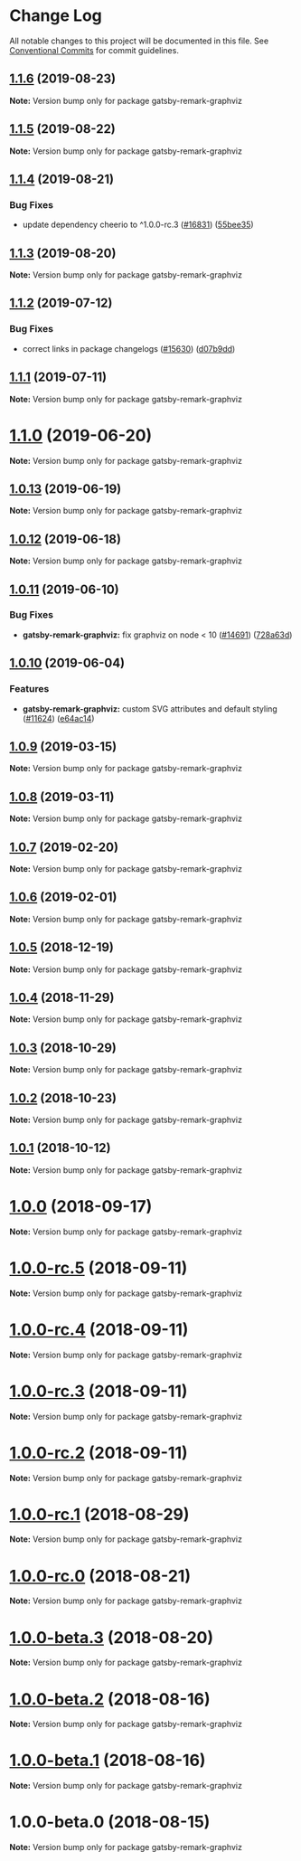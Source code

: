 # Change Log

All notable changes to this project will be documented in this file.
See [Conventional Commits](https://conventionalcommits.org) for commit guidelines.

## [1.1.6](https://github.com/gatsbyjs/gatsby/compare/gatsby-remark-graphviz@1.1.5...gatsby-remark-graphviz@1.1.6) (2019-08-23)

**Note:** Version bump only for package gatsby-remark-graphviz

## [1.1.5](https://github.com/gatsbyjs/gatsby/compare/gatsby-remark-graphviz@1.1.4...gatsby-remark-graphviz@1.1.5) (2019-08-22)

**Note:** Version bump only for package gatsby-remark-graphviz

## [1.1.4](https://github.com/gatsbyjs/gatsby/compare/gatsby-remark-graphviz@1.1.3...gatsby-remark-graphviz@1.1.4) (2019-08-21)

### Bug Fixes

- update dependency cheerio to ^1.0.0-rc.3 ([#16831](https://github.com/gatsbyjs/gatsby/issues/16831)) ([55bee35](https://github.com/gatsbyjs/gatsby/commit/55bee35))

## [1.1.3](https://github.com/gatsbyjs/gatsby/compare/gatsby-remark-graphviz@1.1.2...gatsby-remark-graphviz@1.1.3) (2019-08-20)

**Note:** Version bump only for package gatsby-remark-graphviz

## [1.1.2](https://github.com/gatsbyjs/gatsby/compare/gatsby-remark-graphviz@1.1.1...gatsby-remark-graphviz@1.1.2) (2019-07-12)

### Bug Fixes

- correct links in package changelogs ([#15630](https://github.com/gatsbyjs/gatsby/issues/15630)) ([d07b9dd](https://github.com/gatsbyjs/gatsby/commit/d07b9dd))

## [1.1.1](https://github.com/gatsbyjs/gatsby/compare/gatsby-remark-graphviz@1.1.0...gatsby-remark-graphviz@1.1.1) (2019-07-11)

**Note:** Version bump only for package gatsby-remark-graphviz

# [1.1.0](https://github.com/gatsbyjs/gatsby/compare/gatsby-remark-graphviz@1.0.13...gatsby-remark-graphviz@1.1.0) (2019-06-20)

**Note:** Version bump only for package gatsby-remark-graphviz

## [1.0.13](https://github.com/gatsbyjs/gatsby/compare/gatsby-remark-graphviz@1.0.12...gatsby-remark-graphviz@1.0.13) (2019-06-19)

**Note:** Version bump only for package gatsby-remark-graphviz

## [1.0.12](https://github.com/gatsbyjs/gatsby/compare/gatsby-remark-graphviz@1.0.11...gatsby-remark-graphviz@1.0.12) (2019-06-18)

**Note:** Version bump only for package gatsby-remark-graphviz

## [1.0.11](https://github.com/gatsbyjs/gatsby/compare/gatsby-remark-graphviz@1.0.10...gatsby-remark-graphviz@1.0.11) (2019-06-10)

### Bug Fixes

- **gatsby-remark-graphviz:** fix graphviz on node < 10 ([#14691](https://github.com/gatsbyjs/gatsby/issues/14691)) ([728a63d](https://github.com/gatsbyjs/gatsby/commit/728a63d))

## [1.0.10](https://github.com/gatsbyjs/gatsby/compare/gatsby-remark-graphviz@1.0.9...gatsby-remark-graphviz@1.0.10) (2019-06-04)

### Features

- **gatsby-remark-graphviz:** custom SVG attributes and default styling ([#11624](https://github.com/gatsbyjs/gatsby/issues/11624)) ([e64ac14](https://github.com/gatsbyjs/gatsby/commit/e64ac14))

## [1.0.9](https://github.com/gatsbyjs/gatsby/compare/gatsby-remark-graphviz@1.0.8...gatsby-remark-graphviz@1.0.9) (2019-03-15)

**Note:** Version bump only for package gatsby-remark-graphviz

## [1.0.8](https://github.com/gatsbyjs/gatsby/compare/gatsby-remark-graphviz@1.0.7...gatsby-remark-graphviz@1.0.8) (2019-03-11)

**Note:** Version bump only for package gatsby-remark-graphviz

## [1.0.7](https://github.com/gatsbyjs/gatsby/compare/gatsby-remark-graphviz@1.0.6...gatsby-remark-graphviz@1.0.7) (2019-02-20)

**Note:** Version bump only for package gatsby-remark-graphviz

## [1.0.6](https://github.com/gatsbyjs/gatsby/compare/gatsby-remark-graphviz@1.0.5...gatsby-remark-graphviz@1.0.6) (2019-02-01)

**Note:** Version bump only for package gatsby-remark-graphviz

<a name="1.0.5"></a>

## [1.0.5](https://github.com/gatsbyjs/gatsby/compare/gatsby-remark-graphviz@1.0.4...gatsby-remark-graphviz@1.0.5) (2018-12-19)

**Note:** Version bump only for package gatsby-remark-graphviz

<a name="1.0.4"></a>

## [1.0.4](https://github.com/gatsbyjs/gatsby/compare/gatsby-remark-graphviz@1.0.3...gatsby-remark-graphviz@1.0.4) (2018-11-29)

**Note:** Version bump only for package gatsby-remark-graphviz

<a name="1.0.3"></a>

## [1.0.3](https://github.com/gatsbyjs/gatsby/compare/gatsby-remark-graphviz@1.0.2...gatsby-remark-graphviz@1.0.3) (2018-10-29)

**Note:** Version bump only for package gatsby-remark-graphviz

<a name="1.0.2"></a>

## [1.0.2](https://github.com/gatsbyjs/gatsby/compare/gatsby-remark-graphviz@1.0.1...gatsby-remark-graphviz@1.0.2) (2018-10-23)

**Note:** Version bump only for package gatsby-remark-graphviz

<a name="1.0.1"></a>

## [1.0.1](https://github.com/gatsbyjs/gatsby/compare/gatsby-remark-graphviz@1.0.0...gatsby-remark-graphviz@1.0.1) (2018-10-12)

**Note:** Version bump only for package gatsby-remark-graphviz

<a name="1.0.0"></a>

# [1.0.0](https://github.com/gatsbyjs/gatsby/compare/gatsby-remark-graphviz@1.0.0-rc.5...gatsby-remark-graphviz@1.0.0) (2018-09-17)

**Note:** Version bump only for package gatsby-remark-graphviz

<a name="1.0.0-rc.5"></a>

# [1.0.0-rc.5](https://github.com/gatsbyjs/gatsby/compare/gatsby-remark-graphviz@1.0.0-rc.4...gatsby-remark-graphviz@1.0.0-rc.5) (2018-09-11)

**Note:** Version bump only for package gatsby-remark-graphviz

<a name="1.0.0-rc.4"></a>

# [1.0.0-rc.4](https://github.com/gatsbyjs/gatsby/compare/gatsby-remark-graphviz@1.0.0-rc.3...gatsby-remark-graphviz@1.0.0-rc.4) (2018-09-11)

**Note:** Version bump only for package gatsby-remark-graphviz

<a name="1.0.0-rc.3"></a>

# [1.0.0-rc.3](https://github.com/gatsbyjs/gatsby/compare/gatsby-remark-graphviz@1.0.0-rc.2...gatsby-remark-graphviz@1.0.0-rc.3) (2018-09-11)

**Note:** Version bump only for package gatsby-remark-graphviz

<a name="1.0.0-rc.2"></a>

# [1.0.0-rc.2](https://github.com/gatsbyjs/gatsby/compare/gatsby-remark-graphviz@1.0.0-rc.1...gatsby-remark-graphviz@1.0.0-rc.2) (2018-09-11)

**Note:** Version bump only for package gatsby-remark-graphviz

<a name="1.0.0-rc.1"></a>

# [1.0.0-rc.1](https://github.com/gatsbyjs/gatsby/compare/gatsby-remark-graphviz@1.0.0-rc.0...gatsby-remark-graphviz@1.0.0-rc.1) (2018-08-29)

**Note:** Version bump only for package gatsby-remark-graphviz

<a name="1.0.0-rc.0"></a>

# [1.0.0-rc.0](https://github.com/gatsbyjs/gatsby/compare/gatsby-remark-graphviz@1.0.0-beta.3...gatsby-remark-graphviz@1.0.0-rc.0) (2018-08-21)

**Note:** Version bump only for package gatsby-remark-graphviz

<a name="1.0.0-beta.3"></a>

# [1.0.0-beta.3](https://github.com/gatsbyjs/gatsby/compare/gatsby-remark-graphviz@1.0.0-beta.2...gatsby-remark-graphviz@1.0.0-beta.3) (2018-08-20)

**Note:** Version bump only for package gatsby-remark-graphviz

<a name="1.0.0-beta.2"></a>

# [1.0.0-beta.2](https://github.com/gatsbyjs/gatsby/compare/gatsby-remark-graphviz@1.0.0-beta.1...gatsby-remark-graphviz@1.0.0-beta.2) (2018-08-16)

**Note:** Version bump only for package gatsby-remark-graphviz

<a name="1.0.0-beta.1"></a>

# [1.0.0-beta.1](https://github.com/gatsbyjs/gatsby/compare/gatsby-remark-graphviz@1.0.0-beta.0...gatsby-remark-graphviz@1.0.0-beta.1) (2018-08-16)

**Note:** Version bump only for package gatsby-remark-graphviz

<a name="1.0.0-beta.0"></a>

# 1.0.0-beta.0 (2018-08-15)

**Note:** Version bump only for package gatsby-remark-graphviz
